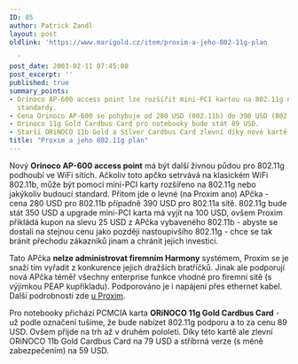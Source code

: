 ```yaml
---
ID: 85
author: Patrick Zandl
layout: post
oldlink: 'https://www.marigold.cz/item/proxim-a-jeho-802-11g-plan

  '
post_date: 2003-02-11 07:45:00
post_excerpt: ''
published: true
summary_points:
- Orinoco AP-600 access point lze rozšířit mini-PCI kartou na 802.11g nebo budoucí
  standardy.
- Cena Orinoco AP-600 se pohybuje od 280 USD (802.11b) do 390 USD (802.11a).
- Orinoco 11g Gold Cardbus Card pro notebooky bude stát 89 USD.
- Starší ORiNOCO 11b Gold a Silver Cardbus Card zlevní díky nové kartě.
title: "Proxim a jeho 802.11g plán"
---
```


<p>
Nový <STRONG>Orinoco AP-600 access point</STRONG> má být další živnou půdou pro 802.11g podhoubí ve WiFi sítích. Ačkoliv toto apčko setrvává na klasickém WiFi 802.11b, může být pomocí mini-PCI karty rozšířeno na 802.11g nebo jakýkoliv budoucí standard. Přitom jde o levné (na Proxim ano) APčka - cena 280 USD pro 802.11b případně 390 USD pro 802.11a sítě. 802.11g bude stát 350 USD a upgrade mini-PCI karta má vyjít na 100 USD, ovšem Proxim přikládá kupon na slevu 25 USD z APčka vybaveného 802.11b - abyste se dostali na stejnou cenu jako později nastoupivšího 802.11g - chce se tak bránit přechodu zákazníků jinam a chránit jejich investici. </p>

<p>
Tato APčka <STRONG>nelze administrovat firemním Harmony</STRONG> systémem, Proxim se je snaží tím vyřadit z konkurence jejich dražších bratříčků. Jinak ale podporují nová APčka téměř všechny enterprise funkce vhodné pro firemní sítě (s výjimkou PEAP kupříkladu). Podporováno je i napájení přes ethernet kabel. Další podrobnosti zde <A href="http://www.proxim.com/products/all/orinoco/ap/ap600/index.html" target=_blank>u Proxim</A>.</p>

<p>
Pro notebooky přichází PCMCIA karta <STRONG>ORiNOCO 11g Gold Cardbus Card</STRONG> - už podle označení tušíme, že bude nabízet 802.11g podporu a to za cenu 89 USD. Ovšem přijde na trh až v druhém pololetí. Díky této kartě ale zlevní ORiNOCO 11b Gold Cardbus Card na 79 USD a stříbrná verze (s méně zabezpečením) na 59 USD. </p>